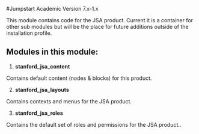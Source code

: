 #Jumpstart Academic
Version 7.x-1.x

This module contains code for the JSA product. Current it is a container for other sub modules but will be the place for future additions outside of the installation profile.

## Modules in this module:

1. **stanford_jsa_content**

  Contains default content (nodes & blocks) for this product.

2. **stanford_jsa_layouts**

  Contains contexts and menus for the JSA product.

3. **stanford_jsa_roles**

  Contains the default set of roles and permissions for the JSA product..
